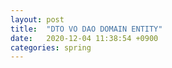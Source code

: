 ```yaml
---
layout: post
title:  "DTO VO DAO DOMAIN ENTITY"
date:   2020-12-04 11:38:54 +0900
categories: spring
---
```

